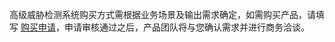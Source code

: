 
高级威胁检测系统购买方式需根据业务场景及输出需求确定，如需购买产品，请填写 [购买申请](https://cloud.tencent.com/apply/p/xoflxsomsx)，申请审核通过之后，产品团队将与您确认需求并进行商务洽谈。
